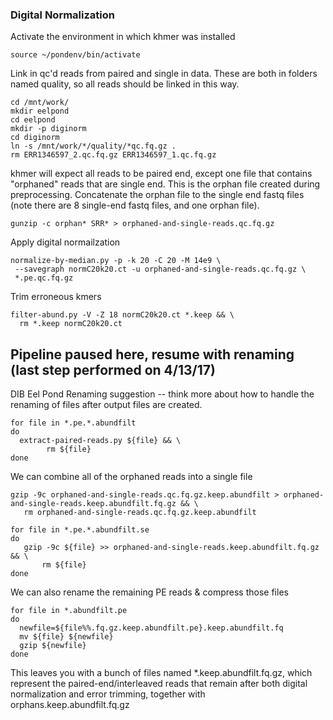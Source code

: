 ### Digital Normalization
Activate the environment in which khmer was installed
```
source ~/pondenv/bin/activate
```
Link in qc'd reads from paired and single in data. These are both in folders named quality, so all reads should be linked in this way. 
```
cd /mnt/work/
mkdir eelpond
cd eelpond
mkdir -p diginorm
cd diginorm
ln -s /mnt/work/*/quality/*qc.fq.gz .
rm ERR1346597_2.qc.fq.gz ERR1346597_1.qc.fq.gz
```
khmer will expect all reads to be paired end, except one file that contains "orphaned" reads that are single end. This is the orphan file created during preprocessing. Concatenate the orphan file to the single end fastq files (note there are 8 single-end fastq files, and one orphan file). 
```
gunzip -c orphan* SRR* > orphaned-and-single-reads.qc.fq.gz
```
Apply digital normailzation
```
normalize-by-median.py -p -k 20 -C 20 -M 14e9 \
 --savegraph normC20k20.ct -u orphaned-and-single-reads.qc.fq.gz \
 *.pe.qc.fq.gz
```

Trim erroneous kmers
```
filter-abund.py -V -Z 18 normC20k20.ct *.keep && \
  rm *.keep normC20k20.ct
```
Pipeline paused here, resume with renaming (last step performed on 4/13/17)
------------------------------------------------
DIB Eel Pond Renaming suggestion -- think more about how to handle the renaming of files after output files are created. 
```
for file in *.pe.*.abundfilt
do
  extract-paired-reads.py ${file} && \
        rm ${file}
done
```
We can combine all of the orphaned reads into a single file
```
gzip -9c orphaned-and-single-reads.qc.fq.gz.keep.abundfilt > orphaned-and-single-reads.keep.abundfilt.fq.gz && \
   rm orphaned-and-single-reads.qc.fq.gz.keep.abundfilt

for file in *.pe.*.abundfilt.se
do
   gzip -9c ${file} >> orphaned-and-single-reads.keep.abundfilt.fq.gz && \
       rm ${file}
done
```
We can also rename the remaining PE reads & compress those files
```
for file in *.abundfilt.pe
do
  newfile=${file%%.fq.gz.keep.abundfilt.pe}.keep.abundfilt.fq
  mv ${file} ${newfile}
  gzip ${newfile}
done
```
This leaves you with a bunch of files named \*.keep.abundfilt.fq.gz, which represent the paired-end/interleaved reads that remain after both digital normalization and error trimming, together with orphans.keep.abundfilt.fq.gz


